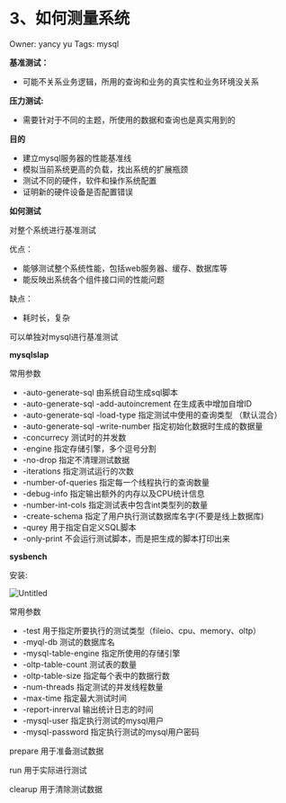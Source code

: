 # 3、如何测量系统

Owner: yancy yu
Tags: mysql

**基准测试：**

- 可能不关系业务逻辑，所用的查询和业务的真实性和业务环境没关系

**压力测试:**

- 需要针对于不同的主题，所使用的数据和查询也是真实用到的

**目的**

- 建立mysql服务器的性能基准线
- 模拟当前系统更高的负载，找出系统的扩展瓶颈
- 测试不同的硬件，软件和操作系统配置
- 证明新的硬件设备是否配置错误

**如何测试**

对整个系统进行基准测试

优点：

- 能够测试整个系统性能，包括web服务器、缓存、数据库等
- 能反映出系统各个组件接口间的性能问题

缺点：

- 耗时长，复杂

可以单独对mysql进行基准测试

**mysqlslap**

常用参数

- -auto-generate-sql 由系统自动生成sql脚本
- -auto-generate-sql -add-autoincrement 在生成表中增加自增ID
- -auto-generate-sql -load-type 指定测试中使用的查询类型 （默认混合）
- -auto-generate-sql -write-number 指定初始化数据时生成的数据量
- -concurrecy 测试时的并发数
- -engine 指定存储引擎，多个逗号分割
- -no-drop 指定不清理测试数据
- -iterations 指定测试运行的次数
- -number-of-queries 指定每一个线程执行的查询数量
- -debug-info 指定输出额外的内存以及CPU统计信息
- -number-int-cols 指定测试表中包含int类型列的数量
- -create-schema 指定了用户执行测试数据库名字(不要是线上数据库)
- -qurey 用于指定自定义SQL脚本
- -only-print 不会运行测试脚本，而是把生成的脚本打印出来

**sysbench**

安装:

![Untitled](Untitled%203.png)

常用参数

- -test 用于指定所要执行的测试类型（fileio、cpu、memory、oltp）
- -myql-db 测试的数据库名
- -mysql-table-engine 指定所使用的存储引擎
- -oltp-table-count 测试表的数量
- -oltp-table-size 指定每个表中的数据行数
- -num-threads 指定测试的并发线程数量
- -max-time 指定最大测试时间
- -report-inrerval 输出统计日志的时间
- -mysql-user 指定执行测试的mysql用户
- -mysql-password 指定执行测试的mysql用户密码

prepare 用于准备测试数据

run 用于实际进行测试

clearup 用于清除测试数据